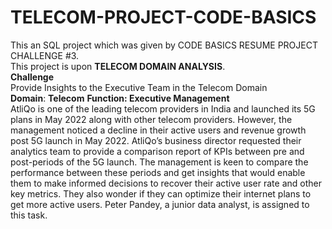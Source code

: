 # TELECOM-PROJECT-CODE-BASICS
This an SQL project which was given by CODE BASICS RESUME PROJECT CHALLENGE #3.
<br>
This project is upon **TELECOM DOMAIN ANALYSIS**.
<BR>
**Challenge**
<BR>
Provide Insights to the Executive Team in the Telecom Domain
<BR>
 **Domain**:  **Telecom**   **Function: Executive Management**
<BR>
AtliQo is one of the leading telecom providers in India and launched its 5G plans in May 2022 along with other telecom providers.
However, the management noticed a decline in their active users and revenue growth post 5G launch in May 2022. AtliQo’s business director requested their analytics team to provide a comparison report of KPIs between pre and post-periods of the 5G launch. The management is keen to compare the performance between these periods and get insights that would enable them to make informed decisions to recover their active user rate and other key metrics. They also wonder if they can optimize their internet plans to get more active users.  Peter Pandey, a junior data analyst, is assigned to this task.
<BR>

